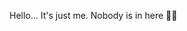 Hello... It's just me. Nobody is in here 🌺✨

<!---
HanaAN615/HanaAN615 is a ✨ special ✨ repository because its `README.md` (this file) appears on your GitHub profile.
You can click the Preview link to take a look at your changes.
--->
